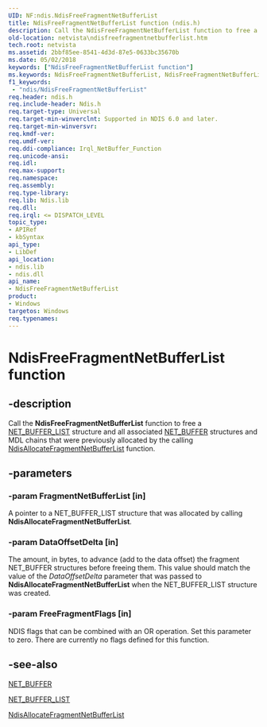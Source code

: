 ```yaml
---
UID: NF:ndis.NdisFreeFragmentNetBufferList
title: NdisFreeFragmentNetBufferList function (ndis.h)
description: Call the NdisFreeFragmentNetBufferList function to free a NET_BUFFER_LIST structure and all associated NET_BUFFER structures and MDL chains that were previously allocated by the calling NdisAllocateFragmentNetBufferList function.
old-location: netvista\ndisfreefragmentnetbufferlist.htm
tech.root: netvista
ms.assetid: 2bbf85ee-8541-4d3d-87e5-0633bc35670b
ms.date: 05/02/2018
keywords: ["NdisFreeFragmentNetBufferList function"]
ms.keywords: NdisFreeFragmentNetBufferList, NdisFreeFragmentNetBufferList function [Network Drivers Starting with Windows Vista], ndis/NdisFreeFragmentNetBufferList, ndis_netbuf_functions_ref_e88011a7-4c83-4736-8a3f-3a2d1c3b2e6f.xml, netvista.ndisfreefragmentnetbufferlist
f1_keywords:
 - "ndis/NdisFreeFragmentNetBufferList"
req.header: ndis.h
req.include-header: Ndis.h
req.target-type: Universal
req.target-min-winverclnt: Supported in NDIS 6.0 and later.
req.target-min-winversvr: 
req.kmdf-ver: 
req.umdf-ver: 
req.ddi-compliance: Irql_NetBuffer_Function
req.unicode-ansi: 
req.idl: 
req.max-support: 
req.namespace: 
req.assembly: 
req.type-library: 
req.lib: Ndis.lib
req.dll: 
req.irql: <= DISPATCH_LEVEL
topic_type:
- APIRef
- kbSyntax
api_type:
- LibDef
api_location:
- ndis.lib
- ndis.dll
api_name:
- NdisFreeFragmentNetBufferList
product:
- Windows
targetos: Windows
req.typenames: 
---
```


# NdisFreeFragmentNetBufferList function


## -description


Call the 
  <b>NdisFreeFragmentNetBufferList</b> function to free a 
  <a href="https://docs.microsoft.com/windows-hardware/drivers/ddi/ndis/ns-ndis-_net_buffer_list">NET_BUFFER_LIST</a> structure and all associated 
  <a href="https://docs.microsoft.com/windows-hardware/drivers/ddi/ndis/ns-ndis-_net_buffer">NET_BUFFER</a> structures and MDL chains that were
  previously allocated by the calling 
  <a href="https://docs.microsoft.com/windows-hardware/drivers/ddi/ndis/nf-ndis-ndisallocatefragmentnetbufferlist">
  NdisAllocateFragmentNetBufferList</a> function.


## -parameters




### -param FragmentNetBufferList [in]

A pointer to a NET_BUFFER_LIST structure that was allocated by calling 
     <b>NdisAllocateFragmentNetBufferList</b>.


### -param DataOffsetDelta [in]

The amount, in bytes, to advance (add to the data offset) the fragment NET_BUFFER structures
     before freeing them. This value should match the value of the 
     <i>DataOffsetDelta</i> parameter that was passed to 
     <b>NdisAllocateFragmentNetBufferList</b> when the NET_BUFFER_LIST structure was created.


### -param FreeFragmentFlags [in]

NDIS flags that can be combined with an OR operation. Set this parameter to zero. There are
     currently no flags defined for this function.


## -see-also




<a href="https://docs.microsoft.com/windows-hardware/drivers/ddi/ndis/ns-ndis-_net_buffer">NET_BUFFER</a>



<a href="https://docs.microsoft.com/windows-hardware/drivers/ddi/ndis/ns-ndis-_net_buffer_list">NET_BUFFER_LIST</a>



<a href="https://docs.microsoft.com/windows-hardware/drivers/ddi/ndis/nf-ndis-ndisallocatefragmentnetbufferlist">
   NdisAllocateFragmentNetBufferList</a>
 

 


